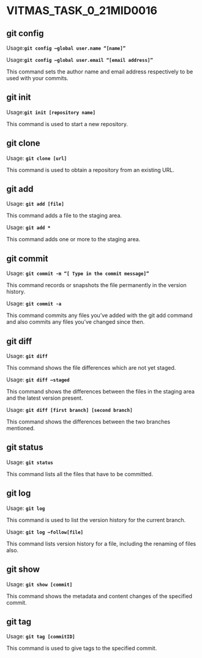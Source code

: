 # VITMAS_TASK_0_21MID0016

## git config
Usage:**`git config –global user.name “[name]”`** 

Usage:**`git config –global user.email “[email address]”`** 

This command sets the author name and email address respectively to be used with your commits.

## git init
Usage:**`git init [repository name]`**

This command is used to start a new repository.

## git clone
Usage: **`git clone [url]`**

This command is used to obtain a repository from an existing URL.

## git add
Usage: **`git add [file]`**

This command adds a file to the staging area.

Usage: **`git add *`**  

This command adds one or more to the staging area.

## git commit
Usage: **`git commit -m “[ Type in the commit message]”`** 

This command records or snapshots the file permanently in the version history.

Usage: **`git commit -a`**  

This command commits any files you’ve added with the git add command and also commits any files you’ve changed since then.

## git diff
Usage: **`git diff`**

This command shows the file differences which are not yet staged.

Usage: **`git diff –staged`** 

This command shows the differences between the files in the staging area and the latest version present.

Usage: **`git diff [first branch] [second branch]`**  

This command shows the differences between the two branches mentioned.

## git status
Usage: **`git status`**  

This command lists all the files that have to be committed.

## git log
Usage: **`git log`** 

This command is used to list the version history for the current branch.

Usage: **`git log –follow[file]`**  

This command lists version history for a file, including the renaming of files also.

## git show
Usage: **`git show [commit]`** 

This command shows the metadata and content changes of the specified commit.

## git tag
Usage: **`git tag [commitID]`**  

This command is used to give tags to the specified commit.


